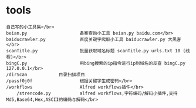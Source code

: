 # tools
	自己写的小工具集</br>
	beian.py                    备案查询小工具 beian.py baidu.com</br>
	baiducrawler.py             百度关键字爬取小工具 baiducrawler.py 大黑客</br>
	scanTitle.py                批量获取域名标题 scanTitle.py urls.txt 10 (线程)</br>
	bingC.py                    用bing搜索的ip指令进行ip到域名的反查 bingC.py 127.0.0.1</br>
	/dirScan		    目录扫描项目
	/passf0j0f                  根据关键字生成密码</br>
	/workflows                  Alfred workflows插件</br>
		/strencode.py           alfred workflows,字符编码/解码小插件,支持Md5,Base64,Hex,ASCII的编码与解码</br>

